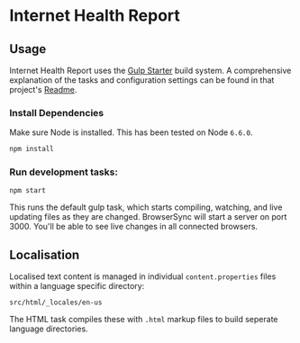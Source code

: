 # Internet Health Report

## Usage

Internet Health Report uses the [Gulp Starter](https://github.com/vigetlabs/gulp-starter) build system. A comprehensive explanation of the tasks and configuration settings can be found in that project's [Readme](https://github.com/vigetlabs/gulp-starter/blob/master/README.md).

### Install Dependencies

Make sure Node is installed. This has been tested on Node `6.6.0`.

```bash
npm install
```

### Run development tasks:
```
npm start
```

This runs the default gulp task, which starts compiling, watching, and live updating files as they are changed. BrowserSync will start a server on port 3000. You'll be able to see live changes in all connected browsers.

## Localisation

Localised text content is managed in individual `content.properties` files within a language specific directory:

```
src/html/_locales/en-us
```

The HTML task compiles these with `.html` markup files to build seperate language directories.
